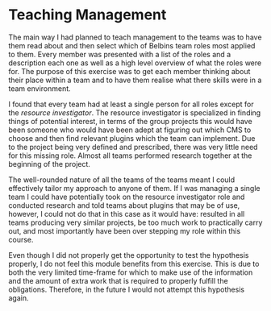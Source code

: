 # Teaching Management

The main way I had planned to teach management to the teams was to have them read about and then select which of Belbins team roles most applied to them. Every member was presented with a list of the roles and a description each one as well as a high level overview of what the roles were for. The purpose of this exercise was to get each member thinking about their place within a team and to have them realise what there skills were in a team environment.

I found that every team had at least a single person for all roles except for the _resource investigator_. The resource investigator is specialized in finding things of potential interest, in terms of the group projects this would have been someone who would have been adept at figuring out which CMS to choose and then find relevant plugins which the team can implement. Due to the project being very defined and prescribed, there was very little need for this missing role. Almost all teams performed research together at the beginning of the project.

The well-rounded nature of all the teams of the teams meant I could effectively tailor my approach to anyone of them. If I was managing a single team I could have potentially took on the resource investigator role and conducted research and told teams about plugins that may be of use, however, I could not do that in this case as it would have: resulted in all teams producing very similar projects, be too much work to practically carry out, and most importantly have been over stepping my role within this course.

<!-- One thing I did not realise at the beginning was that students lacked motivation and reason to dedicate extra time learning about management methodology. I still believe that the knowledge of the subject would improve a teams performance, as clarity of reasoning can help guide people into following directions, however, individuals need to be given reason to want to learn. -->

Even though I did not properly get the opportunity to test the hypothesis properly, I do not feel this module benefits from this exercise. This is due to both the very limited time-frame for which to make use of the information and the amount of extra work that is required to properly fulfill the obligations. Therefore, in the future I would not attempt this hypothesis again.

<!-- Although it could be beneficial to perform this exercise in certain scenarios,  -->

<!-- ---

- The rate in which teams filled in their roles seemed to correlate roughly with the performance of the team. Members who were slow tended to be poorer performers then those who completed it quickly. -->
